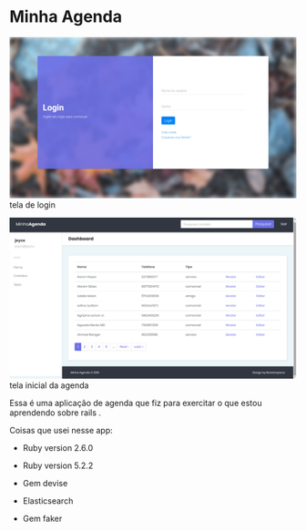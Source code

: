 # Minha Agenda

![Alt text](login.png?raw=true "Login")
tela de login

![Alt text](screen.png?raw=true "Tela")
tela inicial da agenda

Essa é uma aplicação de agenda que fiz para exercitar o que estou aprendendo sobre rails .

Coisas que usei nesse app:

* Ruby version 2.6.0

* Ruby version 5.2.2

* Gem devise

* Elasticsearch

* Gem faker



